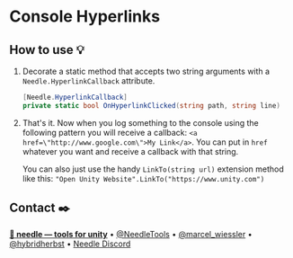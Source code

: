 # Console Hyperlinks

## How to use 💡
1) Decorate a static method that accepts two string arguments with a ``Needle.HyperlinkCallback`` attribute. 

   ```csharp
   [Needle.HyperlinkCallback]
   private static bool OnHyperlinkClicked(string path, string line)
   ```

2) That's it. Now when you log something to the console using the following pattern you will receive a callback: ``<a href=\"http://www.google.com\">My Link</a>``. You can put in ``href`` whatever you want and receive a callback with that string. 

   You can also just use the handy ``LinkTo(string url)`` extension method like this: ``"Open Unity Website".LinkTo("https://www.unity.com")``



## Contact ✒️
<b>[🌵 needle — tools for unity](https://needle.tools)</b> • 
[@NeedleTools](https://twitter.com/NeedleTools) • 
[@marcel_wiessler](https://twitter.com/marcel_wiessler) • 
[@hybridherbst](https://twitter.com/hybridherbst) • 
[Needle Discord](https://discord.gg/CFZDp4b)

